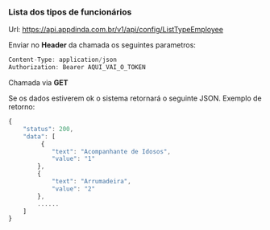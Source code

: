 
### Lista dos tipos de funcionários
Url: https://api.appdinda.com.br/v1/api/config/ListTypeEmployee

Enviar no **Header** da chamada os seguintes parametros:
```javascript {.line-numbers}
Content-Type: application/json
Authorization: Bearer AQUI_VAI_O_TOKEN
```
Chamada via **GET** 

Se os dados estiverem ok o sistema retornará o seguinte JSON.
Exemplo de retorno:
```javascript {.line-numbers}
{
    "status": 200,
    "data": [
         {
            "text": "Acompanhante de Idosos",
            "value": "1"
        },
        {
            "text": "Arrumadeira",
            "value": "2"
        },
        ......
    ]
}
```
 
